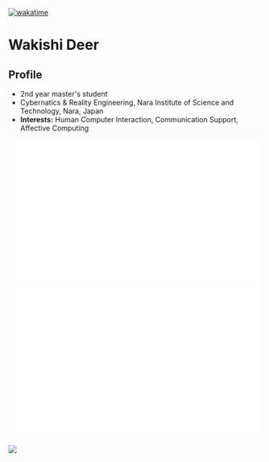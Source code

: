 [![wakatime](https://wakatime.com/badge/user/22652e38-e772-4e2f-b087-994fcf03bf8c.svg)](https://wakatime.com/@22652e38-e772-4e2f-b087-994fcf03bf8c)
# Wakishi Deer
## Profile
- 2nd year master's student
- Cybernatics & Reality Engineering, Nara Institute of Science and Technology, Nara, Japan
- **Interests:** Human Computer Interaction, Communication Support, Affective Computing

![](https://raw.githubusercontent.com/WakishiDeer/github-stats/master/generated/overview.svg#gh-dark-mode-only)
![](https://raw.githubusercontent.com/WakishiDeer/github-stats/master/generated/languages.svg#gh-dark-mode-only)

<img src="https://wakatime.com/share/@22652e38-e772-4e2f-b087-994fcf03bf8c/6b6fa9fc-5579-4551-87be-aa88de055347.svg" style="width: 70%; height: auto;">

<!--
**Wacky2319/Wacky2319** is a ✨ _special_ ✨ repository because its `README.md` (this file) appears on your GitHub profile.

Here are some ideas to get you started:

- 🔭 I’m currently working on ...
- 🌱 I’m currently learning ...
- 👯 I’m looking to collaborate on ...
- 🤔 I’m looking for help with ...
- 💬 Ask me about ...
- 📫 How to reach me: ...
- 😄 Pronouns: ...
- ⚡ Fun fact: ...
-->
